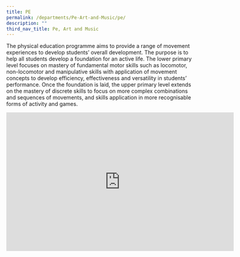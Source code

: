 ```yaml
---
title: PE
permalink: /departments/Pe-Art-and-Music/pe/
description: ""
third_nav_title: Pe, Art and Music
---
```

The physical education programme aims to provide a range of movement experiences to develop students’ overall development. The purpose is to help all students develop a foundation for an active life. The lower primary level focuses on mastery of fundamental motor skills such as locomotor, non-locomotor and manipulative skills with application of movement concepts to develop efficiency, effectiveness and versatility in students’ performance. Once the foundation is laid, the upper primary level extends on the mastery of discrete skills to focus on more complex combinations and sequences of movements, and skills application in more recognisable forms of activity and games.

<center><iframe allowfullscreen="true" height="366" width="600" frameborder="0" src="https://docs.google.com/presentation/d/e/2PACX-1vRlljP3odsjwovGzOM_jxGY3OIgdRrcyA0jPaycopeS3YkjRF3qHGzc9VeQ_xTIbnWMby39ong5A2Ey/embed?start=false&amp;loop=true&amp;delayms=3000"></iframe></center>